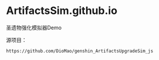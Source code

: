 # ArtifactsSim.github.io
圣遗物强化模拟器Demo

源项目：
```
https://github.com/DioMao/genshin_ArtifactsUpgradeSim_js
```
